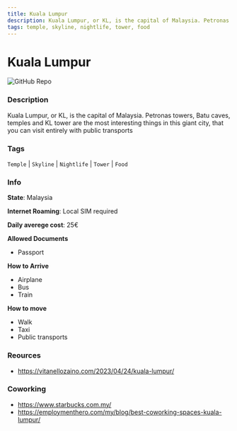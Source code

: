 ```yaml
---
title: Kuala Lumpur
description: Kuala Lumpur, or KL, is the capital of Malaysia. Petronas towers, Batu caves, temples and KL tower are the most interesting things in this giant city, that you can visit entirely with public transports
tags: temple, skyline, nightlife, tower, food
---
```

        

# Kuala Lumpur

![GitHub Repo](https://img.shields.io/static/v1?label=category&message=digital-nomads&color=green)

### Description

Kuala Lumpur, or KL, is the capital of Malaysia. Petronas towers, Batu caves, temples and KL tower are the most interesting things in this giant city, that you can visit entirely with public transports

### Tags

`Temple` | `Skyline` | `Nightlife` | `Tower` | `Food`

### Info

**State**: Malaysia

**Internet Roaming**: Local SIM required

**Daily averege cost**: 25€

**Allowed Documents**

- Passport

**How to Arrive**

- Airplane
- Bus
- Train

**How to move**

- Walk
- Taxi
- Public transports

### Reources

- https://vitanellozaino.com/2023/04/24/kuala-lumpur/

### Coworking

- https://www.starbucks.com.my/
- https://employmenthero.com/my/blog/best-coworking-spaces-kuala-lumpur/